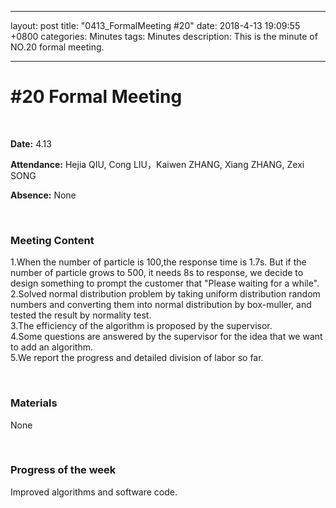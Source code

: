 
---
layout: post
title:  "0413_FormalMeeting #20"
date:   2018-4-13 19:09:55 +0800
categories: Minutes
tags: Minutes
description: This is the minute of NO.20 formal meeting.

---



# #20 Formal Meeting #

<br>

**Date:** 4.13

**Attendance:** Hejia QIU, Cong LIU，Kaiwen ZHANG, Xiang ZHANG, Zexi SONG

**Absence:** None




<br>

### Meeting Content ###

1.When the number of particle is 100,the response time is 1.7s. But if the number of particle grows to 500, it needs 8s to response, we decide to design something to prompt the customer that "Please waiting for a while".
<br>
2.Solved normal distribution problem by taking uniform distribution random numbers and converting them into normal distribution by box-muller, and tested the result by normality test.
<br>
3.The efficiency of the algorithm is proposed by the supervisor.
<br>
4.Some questions are answered by the supervisor for the idea that we want to add an algorithm.
<br>
5.We report the progress and detailed division of labor so far.


<br>

### Materials ###
None

<br>

### Progress of the week ###
Improved algorithms and software code.
